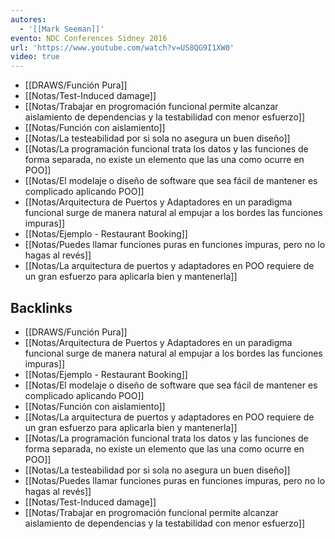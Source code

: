 ```yaml
---
autores:
  - '[[Mark Seeman]]'
evento: NDC Conferences Sidney 2016
url: 'https://www.youtube.com/watch?v=US8QG9I1XW0'
video: true
---
```

- [[DRAWS/Función Pura]]
- [[Notas/Test-Induced damage]]
- [[Notas/Trabajar en progromación funcional permite alcanzar aislamiento de dependencias y la testabilidad con menor esfuerzo]]
- [[Notas/Función con aislamiento]]
- [[Notas/La testeabilidad por si sola no asegura un buen diseño]]
- [[Notas/La programación funcional trata los datos y las funciones de forma separada, no existe un elemento que las una como ocurre en POO]]
- [[Notas/El modelaje o diseño de software que sea fácil de mantener es complicado aplicando POO]]
- [[Notas/Arquitectura de Puertos y Adaptadores en un paradigma funcional  surge de manera natural al empujar a los bordes las funciones impuras]]
- [[Notas/Ejemplo -  Restaurant Booking]]
- [[Notas/Puedes llamar funciones puras en funciones impuras, pero no lo hagas al revés]]
- [[Notas/La arquitectura de puertos y adaptadores en POO requiere de un gran esfuerzo para aplicarla bien y mantenerla]]

<!-- backlinks:start -->

## Backlinks

- [[DRAWS/Función Pura]]
- [[Notas/Arquitectura de Puertos y Adaptadores en un paradigma funcional  surge de manera natural al empujar a los bordes las funciones impuras]]
- [[Notas/Ejemplo -  Restaurant Booking]]
- [[Notas/El modelaje o diseño de software que sea fácil de mantener es complicado aplicando POO]]
- [[Notas/Función con aislamiento]]
- [[Notas/La arquitectura de puertos y adaptadores en POO requiere de un gran esfuerzo para aplicarla bien y mantenerla]]
- [[Notas/La programación funcional trata los datos y las funciones de forma separada, no existe un elemento que las una como ocurre en POO]]
- [[Notas/La testeabilidad por si sola no asegura un buen diseño]]
- [[Notas/Puedes llamar funciones puras en funciones impuras, pero no lo hagas al revés]]
- [[Notas/Test-Induced damage]]
- [[Notas/Trabajar en progromación funcional permite alcanzar aislamiento de dependencias y la testabilidad con menor esfuerzo]]

<!-- backlinks:end -->
